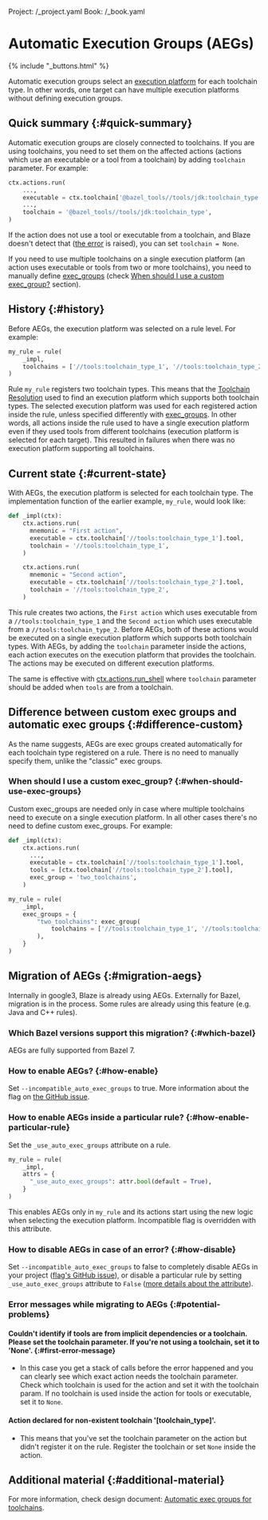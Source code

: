 Project: /_project.yaml
Book: /_book.yaml

# Automatic Execution Groups (AEGs)

{% include "_buttons.html" %}

Automatic execution groups select an [execution platform][exec_platform]
for each toolchain type. In other words, one target can have multiple
execution platforms without defining execution groups.

## Quick summary {:#quick-summary}

Automatic execution groups are closely connected to toolchains. If you are using
toolchains, you need to set them on the affected actions (actions which use an
executable or a tool from a toolchain) by adding `toolchain` parameter. For
example:

```python
ctx.actions.run(
    ...,
    executable = ctx.toolchain['@bazel_tools//tools/jdk:toolchain_type'].tool,
    ...,
    toolchain = '@bazel_tools//tools/jdk:toolchain_type',
)
```
If the action does not use a tool or executable from a toolchain, and Blaze
doesn't detect that ([the error](#first-error-message) is raised), you can set
`toolchain = None`.

If you need to use multiple toolchains on a single execution platform (an action
uses executable or tools from two or more toolchains), you need to manually
define [exec_groups][exec_groups] (check
[When should I use a custom exec_group?][multiple_toolchains_exec_groups]
section).

## History {:#history}

Before AEGs, the execution platform was selected on a rule level. For example:

```python
my_rule = rule(
    _impl,
    toolchains = ['//tools:toolchain_type_1', '//tools:toolchain_type_2'],
)
```

Rule `my_rule` registers two toolchain types. This means that the [Toolchain
Resolution](https://bazel.build/extending/toolchains#toolchain-resolution) used
to find an execution platform which supports both toolchain types. The selected
execution platform was used for each registered action inside the rule, unless
specified differently with [exec_groups][exec_groups].
In other words, all actions inside the rule used to have a single execution
platform even if they used tools from different toolchains (execution platform
is selected for each target). This resulted in failures when there was no
execution platform supporting all toolchains.

## Current state {:#current-state}

With AEGs, the execution platform is selected for each toolchain type. The
implementation function of the earlier example, `my_rule`, would look like:

```python
def _impl(ctx):
    ctx.actions.run(
      mnemonic = "First action",
      executable = ctx.toolchain['//tools:toolchain_type_1'].tool,
      toolchain = '//tools:toolchain_type_1',
    )

    ctx.actions.run(
      mnemonic = "Second action",
      executable = ctx.toolchain['//tools:toolchain_type_2'].tool,
      toolchain = '//tools:toolchain_type_2',
    )
```

This rule creates two actions, the `First action` which uses executable from a
`//tools:toolchain_type_1` and the `Second action` which uses executable from a
`//tools:toolchain_type_2`. Before AEGs, both of these actions would be executed
on a single execution platform which supports both toolchain types. With AEGs,
by adding the `toolchain` parameter inside the actions, each action executes on
the execution platform that provides the toolchain. The actions may be executed
on different execution platforms.

The same is effective with [ctx.actions.run_shell][run_shell] where `toolchain`
parameter should be added when `tools` are from a toolchain.

## Difference between custom exec groups and automatic exec groups {:#difference-custom}

As the name suggests, AEGs are exec groups created automatically for each
toolchain type registered on a rule. There is no need to manually specify them,
unlike the "classic" exec groups.

### When should I use a custom exec_group? {:#when-should-use-exec-groups}

Custom exec_groups are needed only in case where multiple toolchains need to
execute on a single execution platform. In all other cases there's no need to
define custom exec_groups. For example:

```python
def _impl(ctx):
    ctx.actions.run(
      ...,
      executable = ctx.toolchain['//tools:toolchain_type_1'].tool,
      tools = [ctx.toolchain['//tools:toolchain_type_2'].tool],
      exec_group = 'two_toolchains',
    )
```

```python
my_rule = rule(
    _impl,
    exec_groups = {
        "two_toolchains": exec_group(
            toolchains = ['//tools:toolchain_type_1', '//tools:toolchain_type_2'],
        ),
    }
)
```

## Migration of AEGs {:#migration-aegs}

Internally in google3, Blaze is already using AEGs.
Externally for Bazel, migration is in the process. Some rules are already using
this feature (e.g. Java and C++ rules).

### Which Bazel versions support this migration? {:#which-bazel}

AEGs are fully supported from Bazel 7.

### How to enable AEGs? {:#how-enable}

Set `--incompatible_auto_exec_groups` to true. More information about the flag
on [the GitHub issue][github_flag].

### How to enable AEGs inside a particular rule? {:#how-enable-particular-rule}

Set the `_use_auto_exec_groups` attribute on a rule.

```python
my_rule = rule(
    _impl,
    attrs = {
      "_use_auto_exec_groups": attr.bool(default = True),
    }
)
```
This enables AEGs only in `my_rule` and its actions start using the new logic
when selecting the execution platform. Incompatible flag is overridden with this
attribute.

### How to disable AEGs in case of an error? {:#how-disable}

Set `--incompatible_auto_exec_groups` to false to completely disable AEGs in
your project ([flag's GitHub issue][github_flag]), or disable a particular rule
by setting `_use_auto_exec_groups` attribute to `False`
([more details about the attribute](#how-enable-particular-rule)).

### Error messages while migrating to AEGs {:#potential-problems}

#### Couldn't identify if tools are from implicit dependencies or a toolchain. Please set the toolchain parameter. If you're not using a toolchain, set it to 'None'. {:#first-error-message}
  * In this case you get a stack of calls before the error happened and you can
    clearly see which exact action needs the toolchain parameter. Check which
    toolchain is used for the action and set it with the toolchain param. If no
    toolchain is used inside the action for tools or executable, set it to
    `None`.

#### Action declared for non-existent toolchain '[toolchain_type]'.
  * This means that you've set the toolchain parameter on the action but didn't
register it on the rule. Register the toolchain or set `None` inside the action.

## Additional material {:#additional-material}

For more information, check design document:
[Automatic exec groups for toolchains][aegs_design_doc].

[exec_platform]: https://bazel.build/extending/platforms#:~:text=Execution%20%2D%20a%20platform%20on%20which%20build%20tools%20execute%20build%20actions%20to%20produce%20intermediate%20and%20final%20outputs.
[exec_groups]: https://bazel.build/extending/exec-groups
[github_flag]: https://github.com/bazelbuild/bazel/issues/17134
[aegs_design_doc]: https://docs.google.com/document/d/1-rbP_hmKs9D639YWw5F_JyxPxL2bi6dSmmvj_WXak9M/edit#heading=h.5mcn15i0e1ch
[run_shell]: https://bazel.build/rules/lib/builtins/actions#run_shell
[multiple_toolchains_exec_groups]: /extending/auto-exec-groups#when-should-use-exec-groups